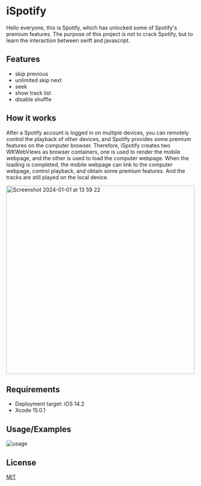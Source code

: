 # iSpotify
Hello everyone, this is Spotify, which has unlocked some of Spotify's premium features. The purpose of this project is not to crack Spotify, but to learn the interaction between swift and javascript.


## Features

- skip previous
- unlimited skip next
- seek
- show track list
- disable shuffle


## How it works
After a Spotify account is logged in on multiple devices, you can remotely control the playback of other devices, and Spotify provides some premium features on the computer browser. Therefore, iSpotify creates two WKWebViews as browser containers, one is used to render the mobile webpage, and the other is used to load the computer webpage. When the loading is completed, the mobile webpage can link to the computer webpage, control playback, and obtain some premium features. And the tracks are still played on the local device.

<img width="502" alt="Screenshot 2024-01-01 at 13 59 22" src="https://github.com/somedaysomeone/iSpotify/assets/99853345/2a7414fb-54a6-4ff8-8c70-3ea0f76f7db2">

## Requirements

- Deployment target: iOS 14.2
- Xcode 15.0.1


## Usage/Examples
![usage](https://github.com/somedaysomeone/iSpotify/assets/99853345/cf98eb1d-e832-42d8-8bf7-dd09243e8195)








## License

[MIT](https://choosealicense.com/licenses/mit/)

